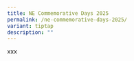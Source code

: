 ```yaml
---
title: NE Commemorative Days 2025
permalink: /ne-commemorative-days-2025/
variant: tiptap
description: ""
---
```

<p>xxx</p>